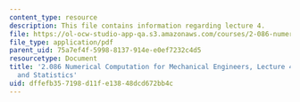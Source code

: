 ```yaml
---
content_type: resource
description: This file contains information regarding lecture 4.
file: https://ol-ocw-studio-app-qa.s3.amazonaws.com/courses/2-086-numerical-computation-for-mechanical-engineers-spring-2013/dffefb357198d11fe13848dcd672bb4c_MIT2_086S13_lecture4.pdf
file_type: application/pdf
parent_uid: 75a7ef4f-5998-8137-914e-e0ef7232c4d5
resourcetype: Document
title: '2.086 Numerical Computation for Mechanical Engineers, Lecture 4: Probability
  and Statistics'
uid: dffefb35-7198-d11f-e138-48dcd672bb4c
---
```


